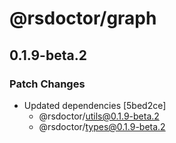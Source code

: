 # @rsdoctor/graph

## 0.1.9-beta.2

### Patch Changes

- Updated dependencies [5bed2ce]
  - @rsdoctor/utils@0.1.9-beta.2
  - @rsdoctor/types@0.1.9-beta.2
